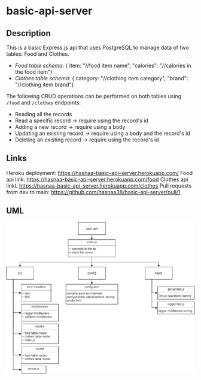 # basic-api-server

## Description

This is a basic Express.js api that uses PostgreSQL to manage data of two tables: Food and Clothes.

* *Food table schema*: { item: "//food item name", "calories": "//calories in the food item"}
* *Clothes table schema*: { category: "//clothing item category", "brand": "//clothing item brand"}

The following CRUD operations can be performed on both tables using `/food` and `/clothes` endpoints:

* Reading all the records
* Read a specific record -> require using the record's id
* Adding a new record -> require using a body
* Updating an existing record -> require using a body and the record's id
* Deleting an existing record -> require using the record's id

## Links

Heroku deployment: https://hasnaa-basic-api-server.herokuapp.com/
Food api link: https://hasnaa-basic-api-server.herokuapp.com/food
Clothes api linkL https://hasnaa-basic-api-server.herokuapp.com/clothes
Pull requests from dev to main: https://github.com/hasnaa38/basic-api-server/pull/1

## UML

![uml-lab03.png](./uml_lab03.png)